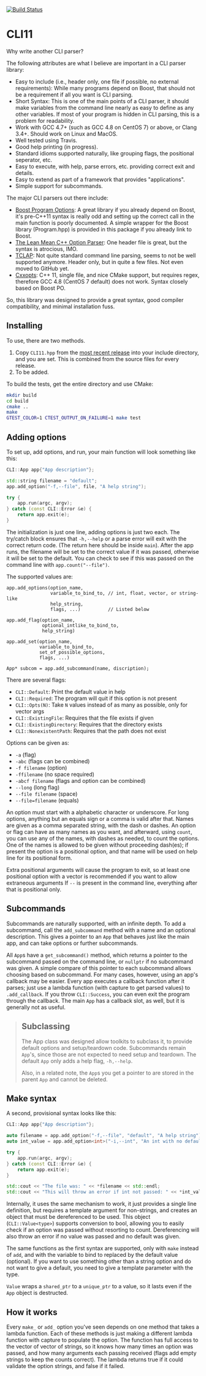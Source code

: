 [![Build Status](https://travis-ci.org/henryiii/CLI11.svg?branch=master)](https://travis-ci.org/henryiii/CLI11)

# CLI11

Why write another CLI parser?


The following attributes are what I believe are important in a CLI parser library:

* Easy to include (i.e., header only, one file if possible, no external requirements): While many programs depend on Boost, that should not be a requirement if all you want is CLI parsing.
* Short Syntax: This is one of the main points of a CLI parser, it should make variables from the command line nearly as easy to define as any other variables. If most of your program is hidden in CLI parsing, this is a problem for readability.
* Work with GCC 4.7+ (such as GCC 4.8 on CentOS 7) or above, or Clang 3.4+. Should work on Linux and MacOS.
* Well tested using Travis.
* Good help printing (in progress).
* Standard idioms supported naturally, like grouping flags, the positional seperator, etc.
* Easy to execute, with help, parse errors, etc. providing correct exit and details.
* Easy to extend as part of a framework that provides "applications".
* Simple support for subcommands.

The major CLI parsers out there include:

* [Boost Program Options](http://www.boost.org/doc/libs/1_63_0/doc/html/program_options.html): A great library if you already depend on Boost, it's pre-C++11 syntax is really odd and setting up the correct call in the main function is poorly documented. A simple wrapper for the Boost library (Program.hpp) is provided in this package if you already link to Boost.
* [The Lean Mean C++ Option Parser](http://optionparser.sourceforge.net): One header file is great, but the syntax is atrocious, IMO.
* [TCLAP](http://tclap.sourceforge.net): Not quite standard command line parsing, seems to not be well supported anymore. Header only, but in quite a few files. Not even moved to GitHub yet.
* [Cxxopts](https://github.com/jarro2783/cxxopts): C++ 11, single file, and nice CMake support, but requires regex, therefore GCC 4.8 (CentOS 7 default) does not work. Syntax closely based on Boost PO.

So, this library was designed to provide a great syntax, good compiler compatibility, and minimal installation fuss.

## Installing

To use, there are two methods.
1. Copy `CLI11.hpp` from the [most recent release](https://github.com/henryiii/CLI11/releases) into your include directory, and you are set. This is combined from the source files  for every release.
2. To be added.

To build the tests, get the entire directory and use CMake:

```bash
mkdir build
cd build
cmake ..
make
GTEST_COLOR=1 CTEST_OUTPUT_ON_FAILURE=1 make test
```

## Adding options

To set up, add options, and run, your main function will look something like this:

```cpp
CLI::App app{"App description"};

std::string filename = "default";
app.add_option("-f,--file", file, "A help string");

try {
    app.run(argc, argv);
} catch (const CLI::Error &e) {
    return app.exit(e);
}
```

The initialization is just one line, adding options is just two each. The try/catch block ensures that `-h,--help` or a parse error will exit with the correct return code. (The return here should be inside `main`). After the app runs, the filename will be set to the correct value if it was passed, otherwise it will be set to the default. You can check to see if this was passed on the command line with `app.count("--file")`.

The supported values are:

```
app.add_options(option_name,
                variable_to_bind_to, // int, float, vector, or string-like
                help_string,
                flags, ...)          // Listed below

app.add_flag(option_name,
             optional_intlike_to_bind_to,
             help_string)

app.add_set(option_name,
            variable_to_bind_to,
            set_of_possible_options,
            flags, ...)

App* subcom = app.add_subcommand(name, discription);

```


There are several flags:

* `CLI::Default`: Print the default value in help
* `CLI::Required`: The program will quit if this option is not present
* `CLI::Opts(N)`: Take `N` values instead of as many as possible, only for vector args
* `CLI::ExistingFile`: Requires that the file exists if given
* `CLI::ExistingDirectory`: Requires that the directory exists
* `CLI::NonexistentPath`: Requires that the path does not exist

Options can be given as:

* `-a` (flag)
* `-abc` (flags can be combined)
* `-f filename` (option)
* `-ffilename` (no space required)
* `-abcf filename` (flags and option can be combined)
* `--long` (long flag)
* `--file filename` (space)
* `--file=filename` (equals)

An option must start with a alphabetic character or underscore. For long options, anything but an equals sign or a comma is valid after that. Names are given as a comma separated string, with the dash or dashes. An option or flag can have as many names as you want, and afterward, using `count`, you can use any of the names, with dashes as needed, to count the options. One of the names is allowed to be given without proceeding dash(es); if present the option is a positional option, and that name will be used on help line for its positional form.

Extra positional arguments will cause the program to exit, so at least one positional option with a vector is recommended if you want to allow extraneous arguments
If `--` is present in the command line,
everything after that is positional only.


## Subcommands

Subcommands are naturally supported, with an infinite depth. To add a subcommand, call the `add_subcommand` method with a name and an optional description. This gives a pointer to an `App` that behaves just like the main app, and can take options or further subcommands.

All `App`s have a `get_subcommand()` method, which returns a pointer to the subcommand passed on the command line, or `nullptr` if no subcommand was given. A simple compare of this pointer to each subcommand allows choosing based on subcommand. For many cases, however, using an app's callback may be easier. Every app executes a callback function after it parses; just use a lambda function (with capture to get parsed values) to `.add_callback`. If you throw `CLI::Success`, you can
even exit the program through the callback. The main `App` has a callback slot, as well, but it is generally not as useful.



> ## Subclassing
> 
> The App class was designed allow toolkits to subclass it, to provide default options and setup/teardown code. Subcommands remain `App`'s, since those are not expected to need setup and teardown. The default `App` only adds a help flag, `-h,--help`.
>
> Also, in a related note, the `App`s you get a pointer to are stored in the parent `App` and cannot be deleted.

## Make syntax
 
A second, provisional syntax looks like this:

```cpp
CLI::App app{"App description"};

auto filename = app.add_option("-f,--file", "default", "A help string");
auto int_value = app.add_option<int>("-i,--int", "An int with no default");

try {
    app.run(argc, argv);
} catch (const CLI::Error &e) {
    return app.exit(e);
}

std::cout << "The file was: " << *filename << std::endl;
std::cout << "This will throw an error if int not passed: " << *int_value << std::endl;
```


Internally, it uses the same mechanism to work, it just provides a single line definition, but requires a template argument for non-strings, and creates an object that must be dereferenced to be used. This object (`CLI::Value<type>`) supports conversion to bool, allowing you to easily check if an option was passed without resorting to count. Dereferencing will also throw an error if no value was passed and no default was given.

The same functions as the first syntax are supported, only with `make` instead of `add`, and with the variable to bind to replaced by the default value (optional). If you want to use something other than a string option and do not want to give a default, you need to give a template parameter with the type.

`Value` wraps a `shared_ptr` to a `unique_ptr` to a value, so it lasts even if the `App` object is destructed.

## How it works

Every `make_` or `add_` option you've seen depends on one method that takes a lambda function. Each of these methods is just making a different lambda function with capture to populate the option. The function has full access to the vector of vector of strings, so it knows how many times an option was passed, and how many arguments each passing received (flags add empty strings to keep the counts correct). The lambda returns true if it could validate the option strings, and
false if it failed.


